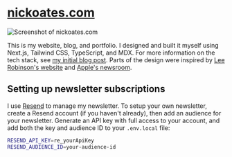 # [nickoates.com](https://nickoates.com)

![Screenshot of nickoates.com](https://repository-images.githubusercontent.com/622056687/77b6322b-5d3d-4bc2-bf35-18f2ba1c809a)

This is my website, blog, and portfolio. I designed and built it myself using Next.js, Tailwind CSS, TypeScript, and MDX. For more information on the tech stack, see [my initial blog post](https://nickoates.com/blog/rebuilding-my-website). Parts of the design were inspired by [Lee Robinson's website](https://leerob.io) and [Apple's newsroom](https://www.apple.com/newsroom).

## Setting up newsletter subscriptions

I use [Resend](https://resend.com) to manage my newsletter. To setup your own newsletter, create a Resend account (if you haven't already), then add an audience for your newsletter. Generate an API key with full access to your account, and add both the key and audience ID to your `.env.local` file:

```bash
RESEND_API_KEY=re_yourApiKey
RESEND_AUDIENCE_ID=your-audience-id
```
